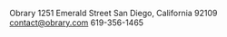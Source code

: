 Obrary
1251 Emerald Street
San Diego, California 92109
[contact@obrary.com](mailto:contact@obrary.com)
619-356-1465
